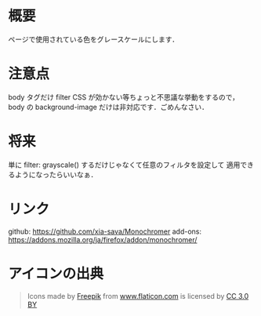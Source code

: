 # 概要

ページで使用されている色をグレースケールにします．

# 注意点

body タグだけ filter CSS が効かない等ちょっと不思議な挙動をするので，
body の background-image だけは非対応です．ごめんなさい．

# 将来

単に filter: grayscale() するだけじゃなくて任意のフィルタを設定して
適用できるようになったらいいなぁ．

# リンク

github: https://github.com/xia-sava/Monochromer
add-ons: https://addons.mozilla.org/ja/firefox/addon/monochromer/

# アイコンの出典

>Icons made by <a href="https://www.freepik.com/" title="Freepik">Freepik</a> from <a href="https://www.flaticon.com/" title="Flaticon">www.flaticon.com</a> is licensed by <a href="http://creativecommons.org/licenses/by/3.0/" title="Creative Commons BY 3.0" target="_blank">CC 3.0 BY</a>
